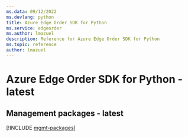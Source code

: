 ```yaml
---
ms.data: 09/12/2022
ms.devlang: python
title: Azure Edge Order SDK for Python
ms.service: edgeorder
ms.author: lmazuel
description: Reference for Azure Edge Order SDK for Python
ms.topic: reference
author: lmazuel
---
```

# Azure Edge Order SDK for Python - latest

## Management packages - latest
[!INCLUDE [mgmt-packages](edge-order-mgmt-index.md)]